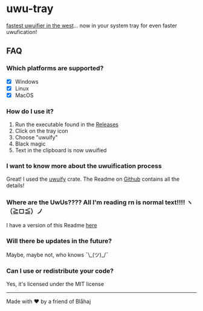 # uwu-tray

[fastest uwuifier in the west](https://github.com/Daniel-Liu-c0deb0t/uwu)... now in your system tray for even faster uwufication!

## FAQ

### Which platforms are supported?

 - [x] Windows
 - [x] Linux
 - [x] MacOS

### How do I use it?

 1. Run the executable found in the [Releases](https://github.com/Olaren15/uwu-tray/releases/latest)
 2. Click on the tray icon
 3. Choose "uwuify"
 4. Black magic
 5. Text in the clipboard is now uwuified

### I want to know more about the uwuification process

Great! I used the [uwuify](https://crates.io/crates/uwuify) crate. The Readme on [Github](https://github.com/Daniel-Liu-c0deb0t/uwu) contains all the details!

### Where are the UwUs???? All I'm reading rn is normal text!!!! ヽ（≧□≦）ノ

I have a version of this Readme [here](WEADME.md)

### Will there be updates in the future?

Maybe, maybe not, who knows ¯\\\_(ツ)_/¯

### Can I use or redistribute your code?

Yes, it's licensed under the MIT license

---
Made with ❤️ by a friend of Blåhaj
